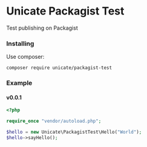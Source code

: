 # Unicate Packagist Test

Test publishing on Packagist

### Installing

Use composer:

```
composer require unicate/packagist-test
```

### Example

#### v0.0.1

```php
<?php

require_once "vendor/autoload.php";

$hello = new Unicate\PackagistTest\Hello("World");
$hello->sayHello();

